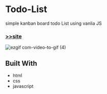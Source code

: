 # Todo-List
simple kanban board todo List using vanlia JS

### [>>site](https://prater21.github.io/Todo-List/)

![ezgif com-video-to-gif (4)](https://user-images.githubusercontent.com/126800695/234374082-585704c6-93a4-46a6-a598-a52d15be86c0.gif)


## Built With

- html
- css
- javascript
